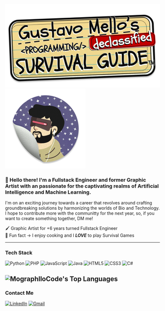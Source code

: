 ![Gustavo Mello's - Declassified - Programming Survival Guide](https://raw.githubusercontent.com/MographlloCode/MographlloCode/main/images/survivalguide.png)![Futuristic Gus](https://raw.githubusercontent.com/MographlloCode/MographlloCode/main/images/colante.png)


### 🔮 Hello there! I'm a **Fullstack Engineer and former Graphic Artist with** an passionate for the captivating realms of Artificial Intelligence and Machine Learning. 

I'm on an exciting journey towards a career that revolves around crafting groundbreaking solutions by harmonizing the worlds of Bio and Technology.  
I hope to contribute more with the communitty for the next year, so, if you want to create something together, DM me!  
  
🖌️ Graphic Artist for +6 years turned Fullstack Engineer  
👀 Fun fact → I enjoy cooking and I ***LOVE*** to play Survival Games

---

### Tech Stack

![Python](https://img.shields.io/badge/python-3670A0?style=for-the-badge&logo=python&logoColor=ffdd54) ![PHP](https://img.shields.io/badge/php-%23777BB4.svg?style=for-the-badge&logo=php&logoColor=white) ![JavaScript](https://img.shields.io/badge/javascript-%23323330.svg?style=for-the-badge&logo=javascript&logoColor=%23F7DF1E) ![Java](https://img.shields.io/badge/java-%23ED8B00.svg?style=for-the-badge&logo=openjdk&logoColor=white) ![HTML5](https://img.shields.io/badge/html5-%23E34F26.svg?style=for-the-badge&logo=html5&logoColor=white) ![CSS3](https://img.shields.io/badge/css3-%231572B6.svg?style=for-the-badge&logo=css3&logoColor=white) ![C#](https://img.shields.io/badge/c%23-%23239120.svg?style=for-the-badge&logo=c-sharp&logoColor=white) 

![MographlloCode's Top Languages](https://github-readme-stats.vercel.app/api/top-langs/?username=MOgraphlloCode&theme=vue-dark&show_icons=true&hide_border=true&layout=compact)
---

### Contact Me
[![LinkedIn](https://img.shields.io/badge/linkedin-%230077B5.svg?style=for-the-badge&logo=linkedin&logoColor=white)](https://linkedin.com/in/mographllo)  [![Gmail](https://img.shields.io/badge/Gmail-D14836?style=for-the-badge&logo=gmail&logoColor=white)](mailto:gmellocontact@gmail.com)